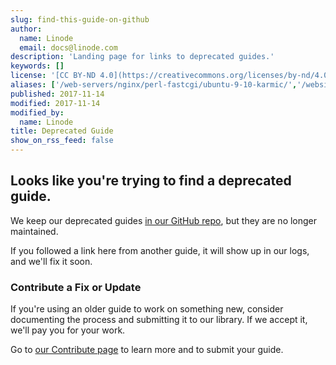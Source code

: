 ```yaml
---
slug: find-this-guide-on-github
author:
  name: Linode
  email: docs@linode.com
description: 'Landing page for links to deprecated guides.'
keywords: []
license: '[CC BY-ND 4.0](https://creativecommons.org/licenses/by-nd/4.0)'
aliases: ['/web-servers/nginx/perl-fastcgi/ubuntu-9-10-karmic/','/websites/apache/apache-2-web-server-on-ubuntu-9-04-jaunty/','/databases/postgresql/fedora-14/','/web-servers/apache/apache-2-web-server-on-ubuntu-9-04-jaunty/','/websites/nginx/nginx-and-phpfastcgi-on-ubuntu-9-10-karmic/','/email/postfix/postfix-dovecot-and-system-user-accounts-on-debian-6-squeeze/','/web-servers/nginx/php-fastcgi/ubuntu-9-10-karmic/','/websites/puppet/manage-and-automate-systems-configuration-with-puppet/','/web-servers/nginx/installation/ubuntu-9-10-karmic/','/server-monitoring/munin/ubuntu-12-04-precise-pangolin/','/email/postfix/postfix-dovecot-and-system-user-accounts-on-ubuntu-10-10-maverick/','/email/postfix/postfix-dovecot-and-system-user-accounts-on-ubuntu-10-04-lucid/','/email/postfix/dovecot-system-users-ubuntu-10-04-lucid/','/email/postfix/dovecot-system-users-debian-6-squeeze/','/databases/mysql/standalone-mysql-server/','/uptime/monitoring/monitoring-server-with-munin-on-ubuntu-12-04-precise-pangolin/','/application-stacks/puppet/automation/','/websites/nginx/nginx-and-perlfastcgi-on-ubuntu-9-10-karmic/','/web-servers/nginx/nginx-and-phpfastcgi-on-ubuntu-9-10-karmic/','/email/postfix/dovecot-system-users-ubuntu-10-10-maverick/','/uptime/monitoring/deploy-munin-to-monitor-servers-on-ubuntu-12-04/','/web-servers/apache/installation/ubuntu-9-04-jaunty/']
published: 2017-11-14
modified: 2017-11-14
modified_by:
  name: Linode
title: Deprecated Guide
show_on_rss_feed: false
---
```


## Looks like you're trying to find a deprecated guide.

We keep our deprecated guides [in our GitHub repo](https://github.com/linode/docs/tree/master/docs), but they are no longer maintained.

If you followed a link here from another guide, it will show up in our logs, and we'll fix it soon.

### Contribute a Fix or Update

If you're using an older guide to work on something new, consider documenting the process and submitting it to our library. If we accept it, we'll pay you for your work.

Go to [our Contribute page](/docs/contribute/) to learn more and to submit your guide.
